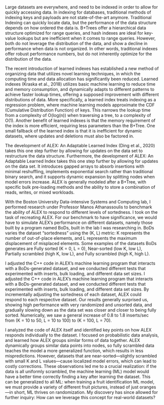 Large datasets are everywhere, and need to be indexed in order to allow for quickly accessing data. In indexing for databases, traditional methods of indexing keys and payloads are not state-of-the-art anymore. Traditional Indexing can quickly locate data, but the performance of the data structure depends on how ordered the data is. B+Trees offer a hierarchical data structure optimized for range queries, and hash indexes are ideal for key-value lookups but are inefficient when it comes to range queries. However, both do not leverage the distribution of the data, and show a decline in performance when data is not organized. In other words, traditional indexes offer robust performance numbers, but do not inherently optimize for the distribution of the data.

The recent introduction of learned indexes has established a new method of organizing data that utilizes novel learning techniques, in which the computing time and data allocation has significantly been reduced. Learned indexes (Kraska et al., 2018) utilizes basic machine learning to reduce time and memory consumption, and dynamically adapts to different patterns to achieve faster lookup times, offering a supposed improvement with different distributions of data. More specifically, a learned index treats indexing as a regression problem, where machine learning models approximate the CDF (Cumulative Distribution Function) of keys. This narrows the lookup time from a complexity of O(log(n)) when traversing a tree, to a complexity of O(1). Another benefit of learned indexes is that the memory requirement of the index is more efficient, requiring less parameters than the B+Tree. One small fallback of the learned index is that it is inefficient for dynamic datasets, where updates and deletions must also be factored in.

The development of ALEX: An Adaptable Learned Index (Ding et al., 2020) takes this one step further by allowing for updates on the data set to restructure the data structure. Furthermore, the development of ALEX: An Adaptable Learned Index takes this one step further by allowing for updates on the data set. It introduces gapped arrays to absorb insertions with minimal reshuffling, implements exponential search rather than traditional binary search, and it supports dynamic expansion by splitting nodes when model errors increase. ALEX is generally modeled after a B+Tree, with specific bulk pre-loading methods and the ability to store a combination of reads, writes, or mixed workloads. 

With the Boston University Data-intensive Systems and Computing lab, I performed research under Professor Manos Athanassoulis to benchmark the ability of ALEX to respond to different levels of sortedness. I took on the task of recreating ALEX. For our benchmark to have significance, we would have to simulate ALEX’s performance on different datasets, namely those built by a program named BoDs, built in the lab I was researching in. BoDs varies the dataset “sortedness” using the (K, L) metric: K represents the number of out-of-place elements, and L represents the maximum displacement of misplaced elements. Some examples of the datasets BoDs generates are Fully sorted (K = 0, L = 0), Near-sorted (low K, low L), Partially scrambled (high K, low L), and Fully scrambled (high K, high L). 

I adjusted the C++ code in ALEX’s machine learning program that interacts with a BoDs-generated dataset, and we conducted different tests that experimented with inserts, bulk loading, and different data set sizes. I adjusted the C++ code in ALEX’s machine learning program that interacts with a BoDs-generated dataset, and we conducted different tests that experimented with inserts, bulk loading, and different data set sizes. By incrementally adjusting the sortedness of each dataset, ALEX could respond to each respective dataset. Our results generally surprised us, showing high performance with very randomized and unsorted data, and gradually slowing down as the data set was closer and closer to being fully sorted. Numerically, we saw a general increase of 0.8 to 1.8 inserts/sec from (K = 10 to 50, L = 10 to 100) to (K = 100, L = 70). 

I analyzed the code of ALEX itself and identified key points on how ALEX responds individually to the dataset. I focused on probabilistic data analysis, and learned how ALEX groups similar forms of data together. ALEX dynamically groups similar data points into nodes, so fully scrambled data teaches the model a more generalized function, which results in less mispredictions. However, datasets that are near-sorted—slightly scrambled with small K and L values—cause localized model errors, which can lead to costly corrections. These observations led me to a crucial realization: if the data is all uniformly scrambled, the machine learning (ML) model would have a better time correctly finding a key after learning the dataset. This can be generalized to all ML: when training a fruit identification ML model, we must provide a variety of different fruit pictures, instead of just oranges—in short, ML thrives on randomization. My discovery has since allowed for further inquiry: How can we leverage this concept for real-world datasets?
